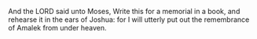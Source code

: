 And the LORD said unto Moses, Write this for a memorial in a book, and rehearse it in the ears of Joshua: for I will utterly put out the remembrance of Amalek from under heaven.
